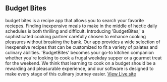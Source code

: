 ## Budget Bites
budget bites is a recipe app that allows you to search your favorite reciepes.
Finding inexpensive meals to make in the middle of hectic daily schedules is both thrilling and difficult.
Introducing 'BudgetBites,' a sophisticated cooking partner carefully chosen to enhance cooking pleasures without breaking the bank.
Our app provides a wide selection of inexpensive recipes that can be customized to fit a variety of palates and culinary abilities.
'BudgetBites' becomes your go-to kitchen companion whether you're looking to cook a frugal weekday supper or a gourmet treat for the weekend.
We think that learning to cook on a budget should be a rewarding and pleasurable experience, and our software is designed to make every stage
of this culinary journey easier.
<a href="https://budgetbites.vercel.app/index.html">View Live site</a>
